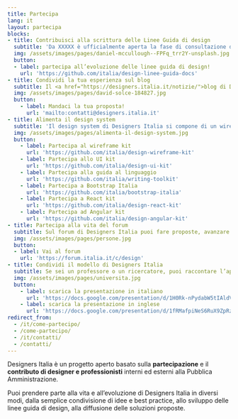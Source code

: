 ```yaml
---
title: Partecipa
lang: it
layout: partecipa
blocks:
- title: Contribuisci alla scrittura delle Linee Guida di design
  subtitle: 'Da XXXXX è ufficialmente aperta la fase di consultazione delle <a href="https://docs.italia.it/italia/design/lg-design-servizi-web">nuove Linee guida di design per i servizi web della Pubblica Amministrazione</a>. Condividi i tuoi suggerimenti, per partecipare c’è tempo fino a XXXXX'
  img: /assets/images/pages/daniel-mccullough--FPFq_trr2Y-unsplash.jpg
  button:
  - label: partecipa all’evoluzione delle linee guida di design!
    url: 'https://github.com/italia/design-linee-guida-docs'
- title: Condividi la tua esperienza sul blog
  subtitle: Il <a href="https://designers.italia.it/notizie/">blog di Designers Italia</a> raccoglie case history relativi ai servizi pubblici o esperienze di trasformazione digitale che ben si applicano al mondo dei servizi pubblici. Il blog è aperto al contributo di designer e professionisti che abbiano un’esperienza significativa sul <b>design dei servizi pubblici</b> e che vogliano condividerla.<br>Se vuoi proporre un contributo scrivi all’indirizzo <a href="mailto:contatti@designers.italia.it">contatti@designers.italia.it</a> con <b>un abstract</b> della tua proposta e <b>un link</b> alla tua biografia o al tuo profilo. Valuteremo le proposte e ti contatteremo nel caso in cui decideremo di pubblicarla.
  img: /assets/images/pages/david-solce-184827.jpg
  button:
    - label: Mandaci la tua proposta!
      url: 'mailto:contatti@designers.italia.it'
- title: Alimenta il design system
  subtitle: 'Il design system di Designers Italia si compone di un wireframe kit, uno UI kit, un icon kit e dei web development kit declinati in diverse varianti a seconda della tecnologia che si desidera utilizzare nel proprio progetto.<br>Grazie a dei <i>repository</i> pubblici, è sufficiente avere un account su GitHub per proporre modifiche o aggiungere nuovi elementi ai kit, attraverso delle <a href="https://help.github.com/articles/about-pull-requests/"><i>pull request</i></a> o delle <a href="https://guides.github.com/features/issues/"><i>issue</i></a>.'
  img: /assets/images/pages/alimenta-il-design-system.jpg
  button:
    - label: Partecipa al wireframe kit
      url: 'https://github.com/italia/design-wireframe-kit'
    - label: Partecipa allo UI kit
      url: 'https://github.com/italia/design-ui-kit'
    - label: Partecipa alla guida al linguaggio
      url: 'https://github.com/italia/writing-toolkit'
    - label: Partecipa a Bootstrap Italia
      url: 'https://github.com/italia/bootstrap-italia'
    - label: Partecipa a React kit
      url: 'https://github.com/italia/design-react-kit'
    - label: Partecipa ad Angular kit
      url: 'https://github.com/italia/design-angular-kit'
- title: Partecipa alla vita del forum
  subtitle: Sul forum di Designers Italia puoi fare proposte, avanzare <a href="https://forum.italia.it/c/design/feedback-community">idee e suggerimenti</a>, segnalare best practice o <a href="https://forum.italia.it/c/design/esempi-linee-guida">esempi di applicazione</a> delle linee guida di design, discutere i temi legati al <b>service design</b>, al <b>content design</b>, alla <b>user interface</b> e alla <b>user research</b>.
  img: /assets/images/pages/persone.jpg
  button:
  - label: Vai al forum
    url: 'https://forum.italia.it/c/design'
- title: Condividi il modello di Designers Italia
  subtitle: Se sei un professore o un ricercatore, puoi raccontare l’approccio di Designers Italia come esempio di progettazione di servizi digitali in ambito pubblico, e organizzare <b>workshop</b> sperimentando con i nostri strumenti e risorse.
  img: /assets/images/pages/universita.jpg
  button:
    - label: scarica la presentazione in italiano
      url: 'https://docs.google.com/presentation/d/1H0Rk-nPydabW5tIAldVPwWsz0kCnETC3Gl0LOgXrLtI/edit?usp=sharing'
    - label: scarica la presentazione in inglese
      url: 'https://docs.google.com/presentation/d/1fRMafpiNeS6RuX9ZpRzi7ZpDqsdOGndqQzwqkE2MLeM/edit?usp=sharing'
redirect_from:
  - /it/come-partecipo/
  - /come-partecipo/
  - /it/contatti/
  - /contatti/
---
```


Designers Italia è un progetto aperto basato sulla **partecipazione** e il **contributo di designer e professionisti** interni ed esterni alla Pubblica Amministrazione.

Puoi prendere parte alla vita e all’evoluzione di Designers Italia in diversi modi, dalla semplice condivisione di idee e best practice, allo sviluppo delle linee guida di design, alla diffusione delle soluzioni proposte.
